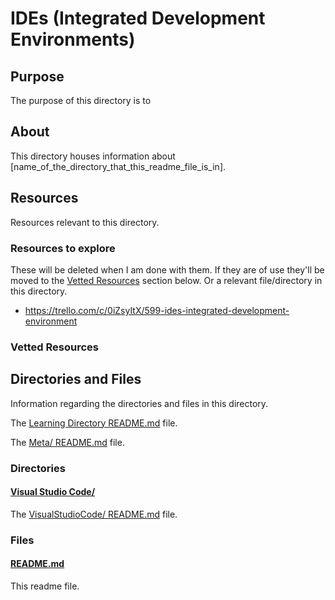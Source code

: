 # IDEs (Integrated Development Environments)

## Purpose

The purpose of this directory is to <!-- [...]. -->

## About

This directory houses information about [name_of_the_directory_that_this_readme_file_is_in].

<!-- [Some information about this directory.] -->

## Resources

Resources relevant to this directory.

### Resources to explore

These will be deleted when I am done with them. If they are of use they'll be moved to the [Vetted Resources](#vetted-resources) section below. Or a relevant file/directory in this directory.

- https://trello.com/c/0iZsyItX/599-ides-integrated-development-environment

### Vetted Resources

## Directories and Files

Information regarding the directories and files in this directory.

<!-- Navigate back to the [parent_readme_file/ README.md](../README.md) -->

The [Learning Directory README.md](../README.md) file.

The [Meta/ README.md](../Meta/README.md) file.

### Directories

#### [Visual Studio Code/](./VisualStudioCode/)

<!-- [About_this_directory.]

[More_info_about_this_directory.] -->

The [VisualStudioCode/ README.md](./VisualStudioCode/README.md) file.

### Files

<!-- #### [name_of_other_file_in_here.extension]()

[About_this_file.]

[More_info_about_this_file.] -->

#### [README.md](./README.md)

This readme file.
